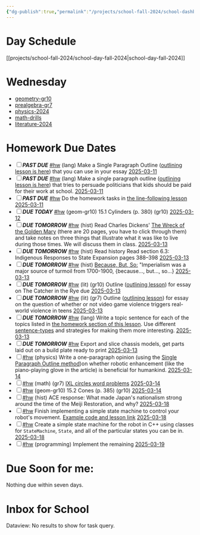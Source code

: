 ```yaml
---
{"dg-publish":true,"permalink":"/projects/school-fall-2024/school-dashboard/"}
---
```



# Day Schedule

[[projects/school-fall-2024/school-day-fall-2024\|school-day-fall-2024]]

<span><span><span alt="school-day-fall-2024 > Wednesday" src="school-day-fall-2024#Wednesday" class="internal-embed markdown-embed inline-embed is-loaded"><div class="markdown-embed-title"></div><div class="markdown-preview-view markdown-rendered show-indentation-guide"><h1 data-heading="Wednesday" dir="auto">Wednesday</h1>
<ul>
<li dir="auto"><a data-href="geometry-gr10" href="geometry-gr10" class="internal-link" target="_blank" rel="noopener nofollow">geometry-gr10</a></li>
<li dir="auto"><a data-href="prealgebra-gr7" href="prealgebra-gr7" class="internal-link" target="_blank" rel="noopener nofollow">prealgebra-gr7</a></li>
<li dir="auto"><a data-href="physics-2024" href="physics-2024" class="internal-link" target="_blank" rel="noopener nofollow">physics-2024</a></li>
<li dir="auto"><a data-href="math-drills" href="math-drills" class="internal-link" target="_blank" rel="noopener nofollow">math-drills</a></li>
<li dir="auto"><a data-href="literature-2024" href="literature-2024" class="internal-link" target="_blank" rel="noopener nofollow">literature-2024</a></li>
</ul></div></span></span></span>

# Homework Due Dates

<div><ul class="contains-task-list"><li data-task=" " class="dataview task-list-item"><input type="checkbox" class="dataview task-list-item-checkbox"><span><strong><em>PAST DUE</em></strong> <a href="#hw" class="tag" target="_blank" rel="noopener nofollow">#hw</a> (lang) Make a Single Paragraph Outline (<a data-tooltip-position="top" aria-label="https://school.ginosterous.com/projects/school-fall-2024/language/lessons/outlining" rel="noopener nofollow" class="external-link" href="https://school.ginosterous.com/projects/school-fall-2024/language/lessons/outlining" target="_blank">outlining lesson is here</a>) that you can use in your essay <a data-href="2025-03-11" href="2025-03-11" class="internal-link" target="_blank" rel="noopener nofollow">2025-03-11</a></span></li><li data-task=" " class="dataview task-list-item"><input type="checkbox" class="dataview task-list-item-checkbox"><span><strong><em>PAST DUE</em></strong> <a href="#hw" class="tag" target="_blank" rel="noopener nofollow">#hw</a> (lang) Make a single paragraph outline (<a data-tooltip-position="top" aria-label="https://school.ginosterous.com/projects/school-fall-2024/language/lessons/outlining" rel="noopener nofollow" class="external-link" href="https://school.ginosterous.com/projects/school-fall-2024/language/lessons/outlining" target="_blank">outlining lesson is here</a>) that tries to persuade politicians that kids should be paid for their work at school. <a data-href="2025-03-11" href="2025-03-11" class="internal-link" target="_blank" rel="noopener nofollow">2025-03-11</a></span></li><li data-task=" " class="dataview task-list-item"><input type="checkbox" class="dataview task-list-item-checkbox"><span><strong><em>PAST DUE</em></strong> <a href="#hw" class="tag" target="_blank" rel="noopener nofollow">#hw</a> Do the homework tasks in <a data-tooltip-position="top" aria-label="https://school.ginosterous.com/projects/school-fall-2024/engineering/lessons/line-following" rel="noopener nofollow" class="external-link" href="https://school.ginosterous.com/projects/school-fall-2024/engineering/lessons/line-following" target="_blank">the line-following lesson</a> <a data-href="2025-03-11" href="2025-03-11" class="internal-link" target="_blank" rel="noopener nofollow">2025-03-11</a></span></li><li data-task=" " class="dataview task-list-item"><input type="checkbox" class="dataview task-list-item-checkbox"><span><strong><em>DUE TODAY</em></strong> <a href="#hw" class="tag" target="_blank" rel="noopener nofollow">#hw</a> (geom-gr10) 15.1 Cylinders  (p. 380) (gr10) <a data-href="2025-03-12" href="2025-03-12" class="internal-link" target="_blank" rel="noopener nofollow">2025-03-12</a></span></li><li data-task=" " class="dataview task-list-item"><input type="checkbox" class="dataview task-list-item-checkbox"><span><strong><em>DUE TOMORROW</em></strong> <a href="#hw" class="tag" target="_blank" rel="noopener nofollow">#hw</a> (hist) Read Charles Dickens' <a data-tooltip-position="top" aria-label="https://www.dickens-online.info/the-wreck-of-the-golden-mary.html" rel="noopener nofollow" class="external-link" href="https://www.dickens-online.info/the-wreck-of-the-golden-mary.html" target="_blank">The Wreck of the Golden Mary</a> (there are 20 pages, you have to click through them) and take notes on three things that illustrate what it was like to live during those times. We will discuss them in class. <a data-href="2025-03-13" href="2025-03-13" class="internal-link" target="_blank" rel="noopener nofollow">2025-03-13</a></span></li><li data-task=" " class="dataview task-list-item"><input type="checkbox" class="dataview task-list-item-checkbox"><span><strong><em>DUE TOMORROW</em></strong> <a href="#hw" class="tag" target="_blank" rel="noopener nofollow">#hw</a> (hist) Read history  Read section 6.3: Indigenous Responses to State Expansion pages 388–398 <a data-href="2025-03-13" href="2025-03-13" class="internal-link" target="_blank" rel="noopener nofollow">2025-03-13</a></span></li><li data-task=" " class="dataview task-list-item"><input type="checkbox" class="dataview task-list-item-checkbox"><span><strong><em>DUE TOMORROW</em></strong> <a href="#hw" class="tag" target="_blank" rel="noopener nofollow">#hw</a> (hist) <a data-tooltip-position="top" aria-label="https://school.ginosterous.com/projects/school-fall-2024/language/language-review/because-but-so-exercises" rel="noopener nofollow" class="external-link" href="https://school.ginosterous.com/projects/school-fall-2024/language/language-review/because-but-so-exercises" target="_blank">Because, But, So:</a> "Imperialism was a major source of turmoil from 1700-1900, {because..., but..., so...} <a data-href="2025-03-13" href="2025-03-13" class="internal-link" target="_blank" rel="noopener nofollow">2025-03-13</a></span></li><li data-task=" " class="dataview task-list-item"><input type="checkbox" class="dataview task-list-item-checkbox"><span><strong><em>DUE TOMORROW</em></strong> <a href="#hw" class="tag" target="_blank" rel="noopener nofollow">#hw</a> (lit) (gr10) Outline (<a data-tooltip-position="top" aria-label="https://school.ginosterous.com/projects/school-fall-2024/language/lessons/outlining" rel="noopener nofollow" class="external-link" href="https://school.ginosterous.com/projects/school-fall-2024/language/lessons/outlining" target="_blank">outlining lesson</a>) for essay on The Catcher in the Rye due <a data-href="2025-03-13" href="2025-03-13" class="internal-link" target="_blank" rel="noopener nofollow">2025-03-13</a></span></li><li data-task=" " class="dataview task-list-item"><input type="checkbox" class="dataview task-list-item-checkbox"><span><strong><em>DUE TOMORROW</em></strong> <a href="#hw" class="tag" target="_blank" rel="noopener nofollow">#hw</a> (lit) (gr7) Outline (<a data-tooltip-position="top" aria-label="https://school.ginosterous.com/projects/school-fall-2024/language/lessons/outlining" rel="noopener nofollow" class="external-link" href="https://school.ginosterous.com/projects/school-fall-2024/language/lessons/outlining" target="_blank">outlining lesson</a>) for essay on the question of whether or not video game violence triggers real-world violence in teens <a data-href="2025-03-13" href="2025-03-13" class="internal-link" target="_blank" rel="noopener nofollow">2025-03-13</a></span></li><li data-task=" " class="dataview task-list-item"><input type="checkbox" class="dataview task-list-item-checkbox"><span><strong><em>DUE TOMORROW</em></strong> <a href="#hw" class="tag" target="_blank" rel="noopener nofollow">#hw</a> (lang) Write a topic sentence for each of the topics listed in <a data-tooltip-position="top" aria-label="https://school.ginosterous.com/projects/school-fall-2024/language/lessons/generating-topic-sentences" rel="noopener nofollow" class="external-link" href="https://school.ginosterous.com/projects/school-fall-2024/language/lessons/generating-topic-sentences" target="_blank">the homework section of this lesson</a>. Use different <a data-href="sentence-types" href="sentence-types" class="internal-link" target="_blank" rel="noopener nofollow">sentence-types</a> and strategies for making them more interesting. <a data-href="2025-03-13" href="2025-03-13" class="internal-link" target="_blank" rel="noopener nofollow">2025-03-13</a></span></li><li data-task=" " class="dataview task-list-item"><input type="checkbox" class="dataview task-list-item-checkbox"><span><strong><em>DUE TOMORROW</em></strong> <a href="#hw" class="tag" target="_blank" rel="noopener nofollow">#hw</a> Export and slice chassis models, get parts laid out on a build plate ready to print <a data-href="2025-03-13" href="2025-03-13" class="internal-link" target="_blank" rel="noopener nofollow">2025-03-13</a></span></li><li data-task=" " class="dataview task-list-item"><input type="checkbox" class="dataview task-list-item-checkbox"><span><a href="#hw" class="tag" target="_blank" rel="noopener nofollow">#hw</a> (physics) Write a one-paragraph opinion (using the <a data-tooltip-position="top" aria-label="https://school.ginosterous.com/projects/school-fall-2024/language/lessons/outlining" rel="noopener nofollow" class="external-link" href="https://school.ginosterous.com/projects/school-fall-2024/language/lessons/outlining" target="_blank">Single Paragraph Outline method</a>)on whether robotic enhancement (like the piano-playing glove in the article) is beneficial for humankind. <a data-href="2025-03-14" href="2025-03-14" class="internal-link" target="_blank" rel="noopener nofollow">2025-03-14</a></span></li><li data-task=" " class="dataview task-list-item"><input type="checkbox" class="dataview task-list-item-checkbox"><span><a href="#hw" class="tag" target="_blank" rel="noopener nofollow">#hw</a> (math) (gr7) <a data-tooltip-position="top" aria-label="https://www.ixl.com/math/grade-8/circles-word-problems" rel="noopener nofollow" class="external-link" href="https://www.ixl.com/math/grade-8/circles-word-problems" target="_blank">IXL circles word problems</a> <a data-href="2025-03-14" href="2025-03-14" class="internal-link" target="_blank" rel="noopener nofollow">2025-03-14</a></span></li><li data-task=" " class="dataview task-list-item"><input type="checkbox" class="dataview task-list-item-checkbox"><span><a href="#hw" class="tag" target="_blank" rel="noopener nofollow">#hw</a> (geom-gr10) 15.2 Cones  (p. 385) (gr10) <a data-href="2025-03-14" href="2025-03-14" class="internal-link" target="_blank" rel="noopener nofollow">2025-03-14</a></span></li><li data-task=" " class="dataview task-list-item"><input type="checkbox" class="dataview task-list-item-checkbox"><span><a href="#hw" class="tag" target="_blank" rel="noopener nofollow">#hw</a> (hist) ACE response: What made Japan's nationalism strong around the time of the Meiji Restoration, and why? <a data-href="2025-03-18" href="2025-03-18" class="internal-link" target="_blank" rel="noopener nofollow">2025-03-18</a></span></li><li data-task=" " class="dataview task-list-item"><input type="checkbox" class="dataview task-list-item-checkbox"><span><a href="#hw" class="tag" target="_blank" rel="noopener nofollow">#hw</a> Finish implementing a simple state machine to control your robot's movement. <a data-tooltip-position="top" aria-label="https://school.ginosterous.com/projects/school-fall-2024/engineering/lessons/implementing-state-machines-cpp" rel="noopener nofollow" class="external-link" href="https://school.ginosterous.com/projects/school-fall-2024/engineering/lessons/implementing-state-machines-cpp" target="_blank">Example code and lesson link</a> <a data-href="2025-03-18" href="2025-03-18" class="internal-link" target="_blank" rel="noopener nofollow">2025-03-18</a></span></li><li data-task=" " class="dataview task-list-item"><input type="checkbox" class="dataview task-list-item-checkbox"><span><a href="#hw" class="tag" target="_blank" rel="noopener nofollow">#hw</a> Create a simple state machine for the robot in C++ using classes for <code>StateMachine</code>, <code>State</code>, and all of the particular states you can be in. <a data-href="2025-03-18" href="2025-03-18" class="internal-link" target="_blank" rel="noopener nofollow">2025-03-18</a></span></li><li data-task=" " class="dataview task-list-item"><input type="checkbox" class="dataview task-list-item-checkbox"><span><a href="#hw" class="tag" target="_blank" rel="noopener nofollow">#hw</a> (programming) Implement the remaining <a data-href="2025-03-19" href="2025-03-19" class="internal-link" target="_blank" rel="noopener nofollow">2025-03-19</a></span></li></ul></div>


# Due Soon for me:

<p><span>Nothing due within seven days.</span></p>

# Inbox for School
<div><div class="dataview dataview-error-box"><p class="dataview dataview-error-message">Dataview: No results to show for task query.</p></div></div>